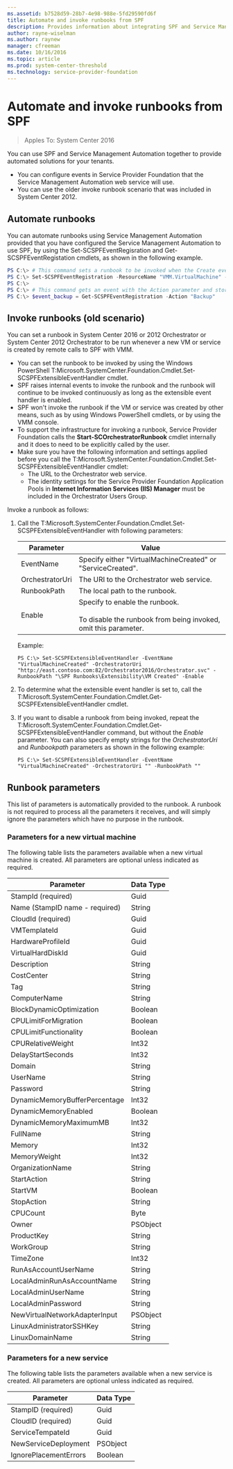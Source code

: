 ```yaml
---
ms.assetid: b7528d59-28b7-4e98-988e-5fd29590fd6f
title: Automate and invoke runbooks from SPF
description: Provides information about integrating SPF and Service Management Automation to help tenants.
author: rayne-wiselman
ms.author: raynew
manager: cfreeman
ms.date: 10/16/2016
ms.topic: article
ms.prod: system-center-threshold
ms.technology: service-provider-foundation
---
```


# Automate and invoke runbooks from SPF
>Apples To: System Center 2016

You can use SPF and Service Management Automation together to provide automated solutions for your tenants.

- You can configure events in Service Provider Foundation that the Service Management Automation web service will use.
- You can use the older invoke runbook scenario that was included in System Center 2012.

## Automate runbooks

You can automate runbooks using Service Management Automation provided that you have configured the Service Management Automation to use SPF, by using the Set\-SCSPFEventRegisration and Get\-SCSPFEventRegistation cmdlets, as shown in the following example.  

```powershell  
PS C:\> # This command sets a runbook to be invoked when the Create event for a new virtual machine is raised.  
PS C:\> Set-SCSPFEventRegistration -ResourceName "VMM.VirtualMachine" - ActionName "Create" -RunbookName "Invoke-SampleCmdlet"  
PS C:\>   
PS C:\> # This command gets an event with the Action parameter and stores it in the $event_backup variable.  
PS C:\> $event_backup = Get-SCSPFEventRegistration -Action "Backup"  

```  

## Invoke runbooks (old scenario)


You can set a runbook in System Center 2016 or 2012 Orchestrator or System Center 2012 Orchestrator to be run whenever a new VM or service is created by remote calls to SPF with VMM.

- You can set the runbook to be invoked by using the Windows PowerShell T:Microsoft.SystemCenter.Foundation.Cmdlet.Set\-SCSPFExtensibleEventHandler  cmdlet.
- SPF raises internal events to invoke the runbook and the runbook will continue to be invoked continuously as long as the extensible event handler is enabled.
- SPF won't invoke the runbook if the VM or service was created by other means, such as by using Windows PowerShell cmdlets, or by using the VMM console.
- To support the infrastructure for invoking a runbook, Service Provider Foundation calls the **Start-SCOrchestratorRunbook** cmdlet internally and it does to need to be explicitly called by the user.
- Make sure you have the following information and settings applied before you call the T:Microsoft.SystemCenter.Foundation.Cmdlet.Set\-SCSPFExtensibleEventHandler cmdlet:
    - The URL to the Orchestrator web service.
    -   The identity settings for the Service Provider Foundation Application Pools in **Internet Information Services \(IIS\) Manager** must be included in the Orchestrator Users Group.  

Invoke a runbook as follows:

1. Call the T:Microsoft.SystemCenter.Foundation.Cmdlet.Set\-SCSPFExtensibleEventHandler with following parameters:  

    |Parameter|Value|  
    |-------------|---------|  
    |EventName|Specify either "VirtualMachineCreated" or "ServiceCreated".|  
    |OrchestratorUri|The URI to the Orchestrator   web service.|  
    |RunbookPath|The local path to the runbook.|  
    |Enable|Specify to enable the runbook.<br /><br />To disable the runbook from being invoked, omit this parameter.|  

    Example:  

    ```  
    PS C:\> Set-SCSPFExtensibleEventHandler -EventName "VirtualMachineCreated" -OrchestratorUri "http://east.contoso.com:82/Orchestrator2016/Orchestrator.svc" -RunbookPath "\SPF Runbooks\Extensibility\VM Created" -Enable  
    ```  

2. To determine what the extensible event handler is set to, call the T:Microsoft.SystemCenter.Foundation.Cmdlet.Get\-SCSPFExtensibleEventHandler cmdlet.  
3. If you want to disable a runbook from being invoked, repeat the T:Microsoft.SystemCenter.Foundation.Cmdlet.Get\-SCSPFExtensibleEventHandler command, but without the *Enable* parameter. You can also specify empty strings for the *OrchestratorUri* and *Runbookpath* parameters as shown in the following example:  

    ```  
    PS C:\> Set-SCSPFExtensibleEventHandler -EventName "VirtualMachineCreated" -OrchestratorUri "" -RunbookPath ""  
    ```  
## Runbook parameters

This list of parameters is automatically provided to the runbook. A runbook is not required to process all the parameters it receives, and will simply ignore the parameters which have no purpose in the runbook.  

### Parameters for a new virtual machine  

The following table lists the parameters available when a new virtual machine is created. All parameters are optional unless indicated as required.  

|Parameter|Data Type|  
|-------------|-------------|  
|StampId \(required\)|Guid|  
|Name \(StampID name - required\)|String|  
|CloudId \(required\)|Guid|  
|VMTemplateId|Guid|  
|HardwareProfileId|Guid|  
|VirtualHardDiskId|Guid|  
|Description|String|  
|CostCenter|String|  
|Tag|String|  
|ComputerName|String|  
|BlockDynamicOptimization|Boolean|  
|CPULimitForMigration|Boolean|  
|CPULimitFunctionality|Boolean|  
|CPURelativeWeight|Int32|  
|DelayStartSeconds|Int32|  
|Domain|String|  
|UserName|String|  
|Password|String|  
|DynamicMemoryBufferPercentage|Int32|  
|DynamicMemoryEnabled|Boolean|  
|DynamicMemoryMaximumMB|Int32|  
|FullName|String|  
|Memory|Int32|  
|MemoryWeight|Int32|  
|OrganizationName|String|  
|StartAction|String|  
|StartVM|Boolean|  
|StopAction|String|  
|CPUCount|Byte|  
|Owner|PSObject|  
|ProductKey|String|  
|WorkGroup|String|  
|TimeZone|Int32|  
|RunAsAccountUserName|String|  
|LocalAdminRunAsAccountName|String|  
|LocalAdminUserName|String|  
|LocalAdminPassword|String|  
|NewVirtualNetworkAdapterInput|PSObject|  
|LinuxAdministratorSSHKey|String|  
|LinuxDomainName|String|  

### Parameters for a new service  
The following table lists the parameters available when a new service is created. All parameters are optional unless indicated as required.  

|Parameter|Data Type|  
|-------------|-------------|  
|StampID \(required\)|Guid|  
|CloudID \(required\)|Guid|  
|ServiceTempateId|Guid|  
|NewServiceDeployment|PSObject|  
|IgnorePlacementErrors|Boolean|  
